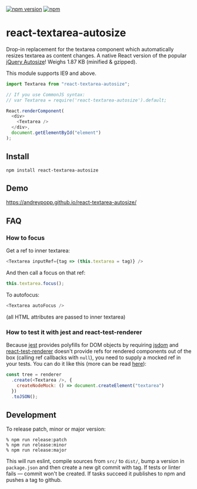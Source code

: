 [![npm version](https://img.shields.io/npm/v/react-textarea-autosize.svg)](https://www.npmjs.com/package/react-textarea-autosize)
[![npm](https://img.shields.io/npm/dm/react-textarea-autosize.svg)](https://www.npmjs.com/package/react-textarea-autosize)

# react-textarea-autosize

Drop-in replacement for the textarea component which automatically resizes
textarea as content changes. A native React version of the popular
[jQuery Autosize](http://www.jacklmoore.com/autosize/)! Weighs
<span class="weight">1.87 KB</span> (minified & gzipped).

This module supports IE9 and above.

```javascript
import Textarea from "react-textarea-autosize";

// If you use CommonJS syntax:
// var Textarea = require('react-textarea-autosize').default;

React.renderComponent(
  <div>
    <Textarea />
  </div>,
  document.getElementById("element")
);
```

## Install

`npm install react-textarea-autosize`

## Demo

https://andreypopp.github.io/react-textarea-autosize/

## FAQ

### How to focus

Get a ref to inner textarea:

```js
<Textarea inputRef={tag => (this.textarea = tag)} />
```

And then call a focus on that ref:

```js
this.textarea.focus();
```

To autofocus:

```js
<Textarea autoFocus />
```

(all HTML attributes are passed to inner textarea)

### How to test it with jest and react-test-renderer

Because [jest](https://github.com/facebook/jest) provides polyfills for DOM
objects by requiring [jsdom](https://github.com/tmpvar/jsdom) and
[react-test-renderer](https://www.npmjs.com/package/react-test-renderer) doesn't
provide refs for rendered components out of the box (calling ref callbacks with
`null`), you need to supply a mocked ref in your tests. You can do it like this
(more can be read
[here](https://github.com/facebook/react/issues/7740#issuecomment-247335106)):

```js
const tree = renderer
  .create(<Textarea />, {
    createNodeMock: () => document.createElement("textarea")
  })
  .toJSON();
```

## Development

To release patch, minor or major version:

    % npm run release:patch
    % npm run release:minor
    % npm run release:major

This will run eslint, compile sources from `src/` to `dist/`, bump a version in
`package.json` and then create a new git commit with tag. If tests or linter
fails — commit won't be created. If tasks succeed it publishes to npm and pushes
a tag to github.
